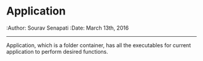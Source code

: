 Application
=========================
:Author: Sourav Senapati
:Date:   March 13th, 2016


-----------------
Application, which is a folder container, has all the
executables for current application to perform
desired functions.
